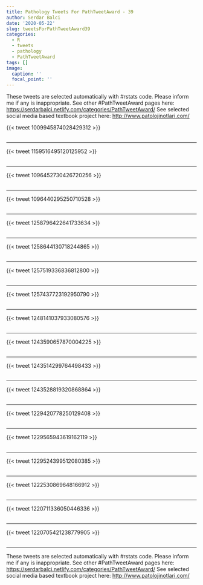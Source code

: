```yaml
---
title: Pathology Tweets For PathTweetAward - 39
author: Serdar Balci
date: '2020-05-22'
slug: tweetsForPathTweetAward39
categories:
  - R
  - tweets
  - pathology
  - PathTweetAward
tags: []
image:
  caption: ''
  focal_point: ''
---
```



These tweets are selected automatically with #rstats code. Please inform me if any is inappropriate.
See other #PathTweetAward pages here: https://serdarbalci.netlify.com/categories/PathTweetAward/ 
See selected social media based textbook project here: http://www.patolojinotlari.com/

{{< tweet 1009945874028429312 >}}
<br>
<br>
<hr>
{{< tweet 1159516495120125952 >}}
<br>
<br>
<hr>
{{< tweet 1096452730426720256 >}}
<br>
<br>
<hr>
{{< tweet 1096440295250710528 >}}
<br>
<br>
<hr>
{{< tweet 1258796422641733634 >}}
<br>
<br>
<hr>
{{< tweet 1258644130718244865 >}}
<br>
<br>
<hr>
{{< tweet 1257519336836812800 >}}
<br>
<br>
<hr>
{{< tweet 1257437723192950790 >}}
<br>
<br>
<hr>
{{< tweet 1248141037933080576 >}}
<br>
<br>
<hr>
{{< tweet 1243590657870004225 >}}
<br>
<br>
<hr>
{{< tweet 1243514299764498433 >}}
<br>
<br>
<hr>
{{< tweet 1243528819320868864 >}}
<br>
<br>
<hr>
{{< tweet 1229420778250129408 >}}
<br>
<br>
<hr>
{{< tweet 1229565943619162119 >}}
<br>
<br>
<hr>
{{< tweet 1229524399512080385 >}}
<br>
<br>
<hr>
{{< tweet 1222530869648166912 >}}
<br>
<br>
<hr>
{{< tweet 1220711336050446336 >}}
<br>
<br>
<hr>
{{< tweet 1220705421238779905 >}}
<br>
<br>
<hr>


These tweets are selected automatically with #rstats code. Please inform me if any is inappropriate.
See other #PathTweetAward pages here: https://serdarbalci.netlify.com/categories/PathTweetAward/ 
See selected social media based textbook project here: http://www.patolojinotlari.com/
